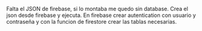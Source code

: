 Falta el JSON de firebase, si lo montaba me quedo sin database. 
Crea el json desde firebase y ejecuta.
En firebase crear autentication con usuario y contraseña y con la funcion de firestore crear las tablas necesarias.
